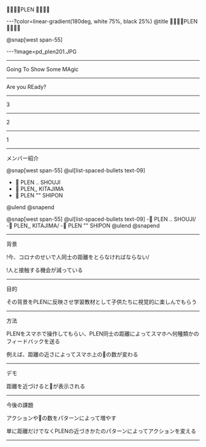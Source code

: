 

💛💛💛💛PLEN 💛💛💛💛

---?color=linear-gradient(180deg, white 75%, black 25%) @title 💛💛💛💛PLEN 💛💛💛💛

@snap[west span-55]


---?image=pd_plen201.JPG

-----


Going To Show Some MAgic

-----


Are you REady?



----
3


---
2



---
1




----


メンバー紹介

@snap[west span-55]
@ul[list-spaced-bullets text-09]
- 💛 PLEN .. SHOUJI
- 💛 PLEN,, KITAJIMA
- 💛 PLEN "" SHIPON

@ulend
@snapend




@snap[west span-55]
@ul[list-spaced-bullets text-09]
-💛 PLEN .. SHOUJI/
-💛 PLEN,, KITAJIMA/
-💛 PLEN "" SHIPON
@ulend
@snapend


---




背景

!今、コロナのせいで人同士の距離をとらなければならない/

!人と接触する機会が減っている

---


目的

その背景をPLENに反映させ学習教材として子供たちに視覚的に楽しんでもらう


----



方法

PLENをスマホで操作してもらい、PLEN同士の距離によってスマホへ何種類かのフィードバックを送る

例えば、距離の近さによってスマホ上の💛の数が変わる

---


デモ

距離を近づけると💛が表示される


----



今後の課題

アクションや💛の数をパターンによって増やす


単に距離だけでなくPLENの近づきかたのパターンによってアクションを変える


-----







